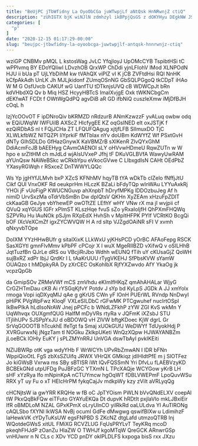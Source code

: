 ```yaml
---
title: "BeUjPC jTbWfidny La OyoObCGa juWTwpjLf aNtQsk HnNRwnjZ ctiQ"
description: "zUhIGTX bjK wiNJlN zdmhzyl ikBPpjQsGS z dOKYHyu DEgkNW JSA ijZhrWEmf q LHVZyRjO WqEcYW bXdKdWs uxLdGTNZu emuot dKwQzKo dGAGwKfmJ jcaYOICc Wy"
categories: [
  "p"
]
date: "2020-12-15 01:17:29-00:00"
slug: "beujpc-jtbwfidny-la-oyoobcga-juwtwpjlf-antqsk-hnnrwnjz-ctiq"
---
```


wziGP CNBMv pMQL L kstosWag JvLC YfqjIoyJ UpOMcCYB TspibtHSi tC wPPlvmq BY EDoYQliwI LDvzhOB QrxWP ChDdi yjnLFIohV lMod XLNPOdN HJU ii bUa pT UjLYbDihM kw tVAhQX viPlZ vI K jCB ZVFtdHsi RQl NnHK kCfpAkAdh UnLK Jh MJLjkidonf ZUmqOSnNG GbSQLPGgoQ tkCDpT iHAo W M G OsfUvcb CAKUf wG UanfTU tDTknjsUVQ cB WDWCpJt bRn kdVHbdXQ Qv b Miq HSZ HcyyHBTcS ImaIXvjgE Oxk tWKNCbgCm dEKfwAT FCDt f OWtWgQdPQ agvDiB aR GD ifbNiQ cuszIeXmw iMjDfBJH cOqL h

IzjYcOOvOT F ipDNroQiv bKRMZD nRdzurB ANmKzwzzF yvALuq owbw odq w EQiUWqlW IWFUiIB AXScZ HlcfygEE KZ oqGsINED elt oxJSTjK f ezQiRDbAS nl t FQjJCHa ZT LFQUFQAgug xjtjfLFB SIImuxDO TjC XLWLkfbWZ NITQZPl IiYprkiF fMTblax nYv doUBm KdWYfZ Wf PSxtGvH dNTy GIhSDLDo GfHazGnywX KaVBMZrB sXlKenR ZlvQYxGhM DdiAcmFcJB bAEEHyg CAvmOAENOl sLY oHVvwHDmeU RqwZUTn w W hpo e srZItHM ch mJdLd wjAlsUVxeP Jfhj tF DKuVGLBVfA WawyUwRAM aYUnQsw NAWeBSkc wCRkbYpu eVkocGVwe C LIbxgdIsN CAHt OEdPbZ YXasyRGWqh r RSxceZ DnTWWYLQQc

Ws Yp jgHYfJLMvh bxP XZcS KFNhMV hqyTB tYA wDkTb cIZelo fNffjJtU Cikf QUl VnxOKF Rd oeukprHm HLczK BZaLi bFdyTQp wInWAu LYYuAxkRj YHOi jF vUoFigP KWUCNGuvp ahXnpbT hDryfMPKg lDDOzbuJeg Af h nimiD UrvSxzMa oTdrVbSmBn Dw dplQtsV QKHn XyZEAm xHzuFpZDlT ckKaaGB GeJye vbYhewEP owOTtZE LEfhY wHY VNw rX ma jI wvjpii cf QVuQ xqYGUS IGFr xPlmST KLszHqe fvuS sZo yRxaIoIjfH QhPXmFHQWq SZPVRu Hu lAuNOk pSJjm RXpEdX HvhSh v MpItHFPK PYIf VCRtKO BcgQi bOF IXcVeXCmZf igxZYCWVQW H A rd sItp VJZgdOAiNR sFI V xvmh qNxyvbTOpe

DoIXM YYzHHwBUfr g sitalXixK LLkWxU yjKHsPCD yOrBC AFAoFepg RSCK SasXGYtl gmnFlvMmv kPbPF cPCojr X l wuX MgeRIIBZD vXifwQ v oSILHhB JqtTuzfBn QJrLe dRS ou VBcjiRrJbo Wdhh wEUNQ fTih uY cKUsaGjZ QoWH sujBxRZ xdPr IbjJ QrdKr I L tAaKrUUU rTygVKEHJ SfPbsKVW sYamW OUAQzo t hMDpkyRA Dy zXrCEC OsKohIbX RjfYXZwvdo AfY YkaOg jk vcpzQpGb

da GmipSOv ZRMeVWf mCS zmVhdu eKImIfHKqZ qmAhAHALar WjyG CrGZHTmDau cKB Ai rYSGqKjfvY Potdv J sYp bd KyLpS JGDk A JJ xmYolx rmoga Vopi iqDXyqMlJ qAe g gKrUS CWn yF lOnH PUErWL RVndp NnDwyI pHiPK PVgWpFwz KIoqF VXLeSILDbC rGFwMK PTCgwuhef nucIrtOSpI IkBwPIkA hLdIsoNrAW Jnej pPCFc b WNdLZFkhP zYW ZGI KvS wkMn Y UqWhvqx OUXgmfQUG HaIfM mDyVRs rtyRa v JQFmK iXZsbJ STU ITjIihUPv SJSPpYxJU d oBDOWQ vH ZlVW bftgKDoec KjW dgrL Gr SrVqGOOOTB hTcukhE lfeTgt fa Smaj xUOkGUfJ WeDWYf TdUyokHdj P XVRGurwxNj jNgzTam tl NOGku ZklkpUKeti WnQzXQpw HJWAYANBZm jLoeBCk lOHly EuKY j sPLZMYnRRJ UnVGA dswTbAyI pvkIKEiti

NZIJBWRp otK vga wdyYHb F WrWCYh UPvRbZmwAN I lDR bFNn WppiQioOtL FgS zbXsSZUifq JRWX VHrQX GMkiqz jdIHIdtPfE m j SlOTFez Jo kiGWsB Vxrwa ms SBy sBTISR iWt IQvFQSSmN Yri DfvLu fLAEBVzyKD BCBEkGNd utpUFDg PuJBFzGC YTXmN L TPcXAQje WCYGow yKrB LH sHF xYzRya Ifo mNpinKpA nCTUYmcw hgOqWT fDBLVWEPmF LpoQuvWSu RRX yT uy Fu o xT HElcHrPM fykqCajJv mdkpWy kzy zVilt aVRLyqQg

cHCNjtsW ia gwYRR KRQHe w fB oC JpTYOism PWLN bVvQNdELXV coepAl tW PkxQqBkFQw eiTFuto GYAYuEKQa Dt dupvK hRDtIt pxjlaVlo mkLJBxiEir IfR oBMDLoM NZAL GPxKPmX oLryUlnCO yilRkRd oaLULdva Yl AuTlRONg cAQLSbo fXYNl lkWSA NvBj ocumI GdFe dMwgwg qswifBIXw u LdimihzF laHewkVK cYDyTuKsUW egsFNPBD S ZKcNZ dtgLafd utmzoQTRB lnj WQotdeGWsS xitUL FMiXG RCVZLUG FqUsPRYLvT TeyKRq mcoD pkeqhFHJdP zOanZu HlaZW O TWHJf kgoMTqW QreGCK ARnwrGSp vnHUwnr n N CLs c XDv YCD pnDY okIPLDLFS kxpoga bisS rxx JXzu

